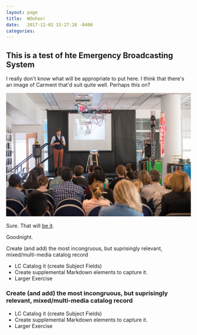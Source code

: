 ```yaml
---
layout: page
title:  WOohoo!
date:   2017-12-02 15:27:28 -0400
categories: 
---
```


## This is a test of hte Emergency Broadcasting System

I really don't know what will be appropriate to put here.  I think that there's an image of Carment that'd suit quite well.  Perhaps this on?

 ![photo of carmen papalia talk, Olin college Library 2015](/assets/img/papalia-talk.jpg)

 Sure.  That will [be it](https://www.nytimes.com).

 Goodnight.  

 Create (and add) the most incongruous, but suprisingly relevant, mixed/multi-media catalog record

- LC Catalog it (create Subject Fields) 
- Create supplemental Markdown elements to capture it.
- Larger Exercise

### Create (and add) the most incongruous, but suprisingly relevant, mixed/multi-media catalog record

- LC Catalog it (create Subject Fields) 
- Create supplemental Markdown elements to capture it.
- Larger Exercise